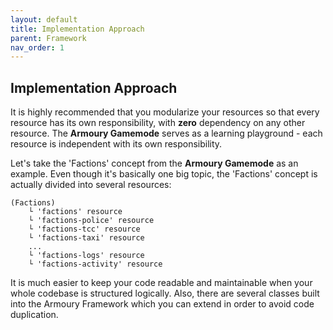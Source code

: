 ```yaml
---
layout: default
title: Implementation Approach
parent: Framework
nav_order: 1
---
```


## Implementation Approach
It is highly recommended that you modularize your resources so that every resource has its own responsibility, with **zero** dependency on any other resource.
The **Armoury Gamemode** serves as a learning playground - each resource is independent with its own responsibility.

Let's take the 'Factions' concept from the **Armoury Gamemode** as an example. Even though it's basically one big topic, the 'Factions' concept is actually divided
into several resources:

```
(Factions)
    └ 'factions' resource
    └ 'factions-police' resource
    └ 'factions-tcc' resource
    └ 'factions-taxi' resource
    ...
    └ 'factions-logs' resource
    └ 'factions-activity' resource
```

It is much easier to keep your code readable and maintainable when your whole codebase is structured logically. Also, there are several classes built into the Armoury
Framework which you can extend in order to avoid code duplication.
